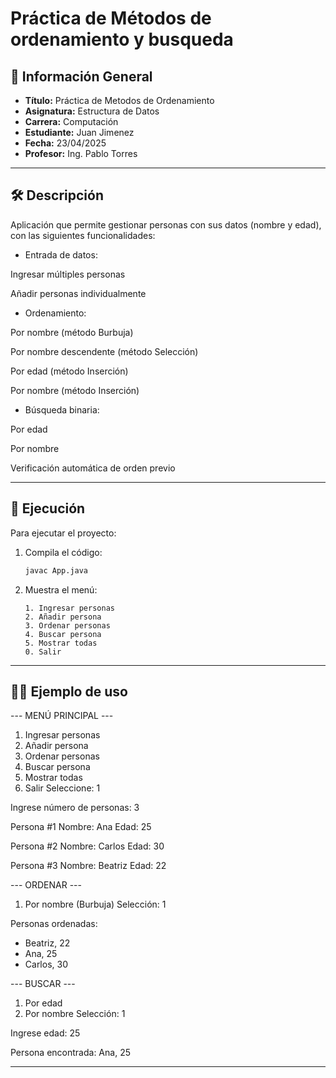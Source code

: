 # Práctica de Métodos de ordenamiento y busqueda

## 📌 Información General

- **Título:** Práctica de Metodos de Ordenamiento
- **Asignatura:** Estructura de Datos
- **Carrera:** Computación
- **Estudiante:** Juan Jimenez
- **Fecha:** 23/04/2025
- **Profesor:** Ing. Pablo Torres

---

## 🛠️ Descripción

Aplicación que permite gestionar personas con sus datos (nombre y edad), con las siguientes funcionalidades:

- Entrada de datos:

Ingresar múltiples personas

Añadir personas individualmente

- Ordenamiento:

Por nombre (método Burbuja)

Por nombre descendente (método Selección)

Por edad (método Inserción)

Por nombre (método Inserción)

- Búsqueda binaria:

Por edad

Por nombre

Verificación automática de orden previo   

---

## 🚀 Ejecución

Para ejecutar el proyecto:

1. Compila el código:
    ```bash
    javac App.java
    ```
2. Muestra el menú:
    ```
    1. Ingresar personas
    2. Añadir persona
    3. Ordenar personas
    4. Buscar persona
    5. Mostrar todas
    0. Salir
    ```
---

## 🧑‍💻 Ejemplo de uso 


--- MENÚ PRINCIPAL ---
1. Ingresar personas
2. Añadir persona
3. Ordenar personas
4. Buscar persona
5. Mostrar todas
0. Salir
Seleccione: 1

Ingrese número de personas: 3

Persona #1
Nombre: Ana
Edad: 25

Persona #2
Nombre: Carlos
Edad: 30

Persona #3
Nombre: Beatriz
Edad: 22

--- ORDENAR ---
1. Por nombre (Burbuja)
Selección: 1

Personas ordenadas:
- Beatriz, 22
- Ana, 25
- Carlos, 30

--- BUSCAR ---
1. Por edad
2. Por nombre
Selección: 1

Ingrese edad: 25

Persona encontrada: Ana, 25


---